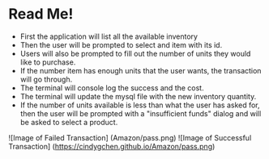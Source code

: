 # Read Me! 
* First the application will list all the available inventory
* Then the user will be prompted to select and item with its id.
* Users will also be prompted to fill out the number of units they would like to purchase.
* If the number item has enough units that the user wants, the transaction will go through.
* The terminal will console log the success and the cost.
* The terminal will update the mysql file with the new inventory quantity.
* If the number of units available is less than what the user has asked for, 
then the user will be prompted with a "insufficient funds" dialog and will be asked to select a product.

![Image of Failed Transaction]
(Amazon/pass.png)
![Image of Successful Transaction]
(https://cindygchen.github.io/Amazon/pass.png)